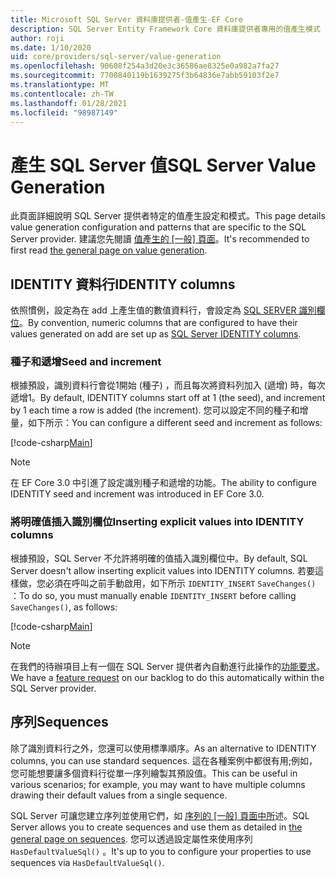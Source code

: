 ```yaml
---
title: Microsoft SQL Server 資料庫提供者-值產生-EF Core
description: SQL Server Entity Framework Core 資料庫提供者專用的值產生模式
author: roji
ms.date: 1/10/2020
uid: core/providers/sql-server/value-generation
ms.openlocfilehash: 90608f254a3d20e3c36586ae8325e0a982a7fa27
ms.sourcegitcommit: 7700840119b1639275f3b64836e7abb59103f2e7
ms.translationtype: MT
ms.contentlocale: zh-TW
ms.lasthandoff: 01/28/2021
ms.locfileid: "98987149"
---
```

# <a name="sql-server-value-generation"></a><span data-ttu-id="d685e-103">產生 SQL Server 值</span><span class="sxs-lookup"><span data-stu-id="d685e-103">SQL Server Value Generation</span></span>

<span data-ttu-id="d685e-104">此頁面詳細說明 SQL Server 提供者特定的值產生設定和模式。</span><span class="sxs-lookup"><span data-stu-id="d685e-104">This page details value generation configuration  and patterns that are specific to the SQL Server provider.</span></span> <span data-ttu-id="d685e-105">建議您先閱讀 [值產生的 [一般] 頁面](xref:core/modeling/generated-properties)。</span><span class="sxs-lookup"><span data-stu-id="d685e-105">It's recommended to first read [the general page on value generation](xref:core/modeling/generated-properties).</span></span>

## <a name="identity-columns"></a><span data-ttu-id="d685e-106">IDENTITY 資料行</span><span class="sxs-lookup"><span data-stu-id="d685e-106">IDENTITY columns</span></span>

<span data-ttu-id="d685e-107">依照慣例，設定為在 add 上產生值的數值資料行，會設定為 [SQL SERVER 識別欄位](https://docs.microsoft.com/sql/t-sql/statements/create-table-transact-sql-identity-property)。</span><span class="sxs-lookup"><span data-stu-id="d685e-107">By convention, numeric columns that are configured to have their values generated on add are set up as [SQL Server IDENTITY columns](https://docs.microsoft.com/sql/t-sql/statements/create-table-transact-sql-identity-property).</span></span>

### <a name="seed-and-increment"></a><span data-ttu-id="d685e-108">種子和遞增</span><span class="sxs-lookup"><span data-stu-id="d685e-108">Seed and increment</span></span>

<span data-ttu-id="d685e-109">根據預設，識別資料行會從1開始 (種子) ，而且每次將資料列加入 (遞增) 時，每次遞增1。</span><span class="sxs-lookup"><span data-stu-id="d685e-109">By default, IDENTITY columns start off at 1 (the seed), and increment by 1 each time a row is added (the increment).</span></span> <span data-ttu-id="d685e-110">您可以設定不同的種子和增量，如下所示：</span><span class="sxs-lookup"><span data-stu-id="d685e-110">You can configure a different seed and increment as follows:</span></span>

[!code-csharp[Main](../../../../samples/core/SqlServer/ValueGeneration/IdentityOptionsContext.cs?name=IdentityOptions&highlight=5)]

> [!NOTE]
> <span data-ttu-id="d685e-111">在 EF Core 3.0 中引進了設定識別種子和遞增的功能。</span><span class="sxs-lookup"><span data-stu-id="d685e-111">The ability to configure IDENTITY seed and increment was introduced in EF Core 3.0.</span></span>

### <a name="inserting-explicit-values-into-identity-columns"></a><span data-ttu-id="d685e-112">將明確值插入識別欄位</span><span class="sxs-lookup"><span data-stu-id="d685e-112">Inserting explicit values into IDENTITY columns</span></span>

<span data-ttu-id="d685e-113">根據預設，SQL Server 不允許將明確的值插入識別欄位中。</span><span class="sxs-lookup"><span data-stu-id="d685e-113">By default, SQL Server doesn't allow inserting explicit values into IDENTITY columns.</span></span> <span data-ttu-id="d685e-114">若要這樣做，您必須在呼叫之前手動啟用，如下所示 `IDENTITY_INSERT` `SaveChanges()` ：</span><span class="sxs-lookup"><span data-stu-id="d685e-114">To do so, you must manually enable `IDENTITY_INSERT` before calling `SaveChanges()`, as follows:</span></span>

[!code-csharp[Main](../../../../samples/core/SqlServer/ValueGeneration/ExplicitIdentityValues.cs?name=ExplicitIdentityValues)]

> [!NOTE]
> <span data-ttu-id="d685e-115">在我們的待辦項目上有一個在 SQL Server 提供者內自動進行此操作的[功能要求](https://github.com/aspnet/EntityFramework/issues/703)。</span><span class="sxs-lookup"><span data-stu-id="d685e-115">We have a [feature request](https://github.com/aspnet/EntityFramework/issues/703) on our backlog to do this automatically within the SQL Server provider.</span></span>

## <a name="sequences"></a><span data-ttu-id="d685e-116">序列</span><span class="sxs-lookup"><span data-stu-id="d685e-116">Sequences</span></span>

<span data-ttu-id="d685e-117">除了識別資料行之外，您還可以使用標準順序。</span><span class="sxs-lookup"><span data-stu-id="d685e-117">As an alternative to IDENTITY columns, you can use standard sequences.</span></span> <span data-ttu-id="d685e-118">這在各種案例中都很有用;例如，您可能想要讓多個資料行從單一序列繪製其預設值。</span><span class="sxs-lookup"><span data-stu-id="d685e-118">This can be useful in various scenarios; for example, you may want to have multiple columns drawing their default values from a single sequence.</span></span>

<span data-ttu-id="d685e-119">SQL Server 可讓您建立序列並使用它們，如 [序列的 [一般] 頁面中所](xref:core/modeling/sequences)述。</span><span class="sxs-lookup"><span data-stu-id="d685e-119">SQL Server allows you to create sequences and use them as detailed in [the general page on sequences](xref:core/modeling/sequences).</span></span> <span data-ttu-id="d685e-120">您可以透過設定屬性來使用序列 `HasDefaultValueSql()` 。</span><span class="sxs-lookup"><span data-stu-id="d685e-120">It's up to you to configure your properties to use sequences via `HasDefaultValueSql()`.</span></span>
